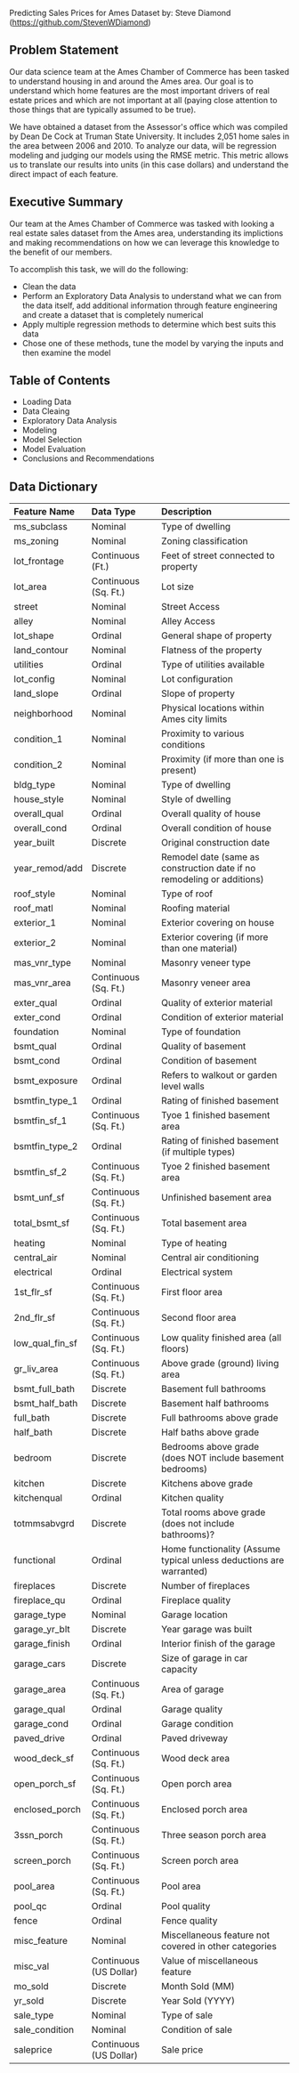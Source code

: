 Predicting Sales Prices for Ames Dataset
by: Steve Diamond (https://github.com/StevenWDiamond)

## Problem Statement

Our data science team at the Ames Chamber of Commerce has been tasked to understand housing in and around the Ames area. Our goal is to understand which home features are the most important drivers of real estate prices and which are not important at all (paying close attention to those things that are typically assumed to be true).

We have obtained a dataset from the Assessor's office which was compiled by Dean De Cock at Truman State University. It includes 2,051 home sales in the area between 2006 and 2010. To analyze our data, will be regression modeling and judging our models using the RMSE metric. This metric allows us to translate our results into units (in this case dollars) and understand the direct impact of each feature.


## Executive Summary

Our team at the Ames Chamber of Commerce was tasked with looking a real estate sales dataset from the Ames area, understanding its implictions and making recommendations on how we can leverage this knowledge to the benefit of our members.

To accomplish this task, we will do the following:

- Clean the data
- Perform an Exploratory Data Analysis to understand what we can from the data itself, add additional information through feature engineering and create a dataset that is completely numerical
- Apply multiple regression methods to determine which best suits this data
- Chose one of these methods, tune the model by varying the inputs and then examine the model


## Table of Contents

- Loading Data
- Data Cleaing
- Exploratory Data Analysis
- Modeling
- Model Selection
- Model Evaluation
- Conclusions and Recommendations


## Data Dictionary

|**Feature Name**|**Data Type**|**Description**|
|:---|:---|:---|
|ms_subclass|Nominal|Type of dwelling|
|ms_zoning|Nominal|Zoning classification|
|lot_frontage|Continuous (Ft.)|Feet of street connected to property|
|lot_area|Continuous (Sq. Ft.)|Lot size|
|street|Nominal|Street Access|
|alley|Nominal|Alley Access|
|lot_shape|Ordinal|General shape of property|
|land_contour|Nominal|Flatness of the property|
|utilities|Ordinal|Type of utilities available|
|lot_config|Nominal|Lot configuration|
|land_slope|Ordinal|Slope of property|
|neighborhood|Nominal|Physical locations within Ames city limits|
|condition_1|Nominal|Proximity to various conditions|
|condition_2|Nominal|Proximity (if more than one is present)|
|bldg_type|Nominal|Type of dwelling|
|house_style|Nominal|Style of dwelling|
|overall_qual|Ordinal|Overall quality of house|
|overall_cond|Ordinal|Overall condition of house|
|year_built|Discrete|Original construction date|
|year_remod/add|Discrete|Remodel date (same as construction date if no remodeling or additions)|
|roof_style|Nominal|Type of roof|
|roof_matl|Nominal|Roofing material|
|exterior_1|Nominal|Exterior covering on house|
|exterior_2|Nominal|Exterior covering (if more than one material)|
|mas_vnr_type|Nominal|Masonry veneer type|
|mas_vnr_area|Continuous (Sq. Ft.)|Masonry veneer area|
|exter_qual|Ordinal|Quality of exterior material|
|exter_cond|Ordinal|Condition of exterior material|
|foundation|Nominal|Type of foundation|
|bsmt_qual|Ordinal|Quality of basement|
|bsmt_cond|Ordinal|Condition of basement|
|bsmt_exposure|Ordinal|Refers to walkout or garden level walls|
|bsmtfin_type_1|Ordinal|Rating of finished basement|
|bsmtfin_sf_1|Continuous (Sq. Ft.)|Tyoe 1 finished basement area|
|bsmtfin_type_2|Ordinal|Rating of finished basement (if multiple types)|
|bsmtfin_sf_2|Continuous (Sq. Ft.)|Tyoe 2 finished basement area|
|bsmt_unf_sf|Continuous (Sq. Ft.)|Unfinished basement area|
|total_bsmt_sf|Continuous (Sq. Ft.)|Total basement area|
|heating|Nominal|Type of heating|
|central_air|Nominal|Central air conditioning|
|electrical|Ordinal|Electrical system|
|1st_flr_sf|Continuous (Sq. Ft.)|First floor area|
|2nd_flr_sf|Continuous (Sq. Ft.)|Second floor area|
|low_qual_fin_sf|Continuous (Sq. Ft.)|Low quality finished area (all floors)|
|gr_liv_area|Continuous (Sq. Ft.)|Above grade (ground) living area|
|bsmt_full_bath|Discrete|Basement full bathrooms|
|bsmt_half_bath|Discrete|Basement half bathrooms|
|full_bath|Discrete|Full bathrooms above grade|
|half_bath|Discrete|Half baths above grade|
|bedroom|Discrete|Bedrooms above grade (does NOT include basement bedrooms)|
|kitchen|Discrete|Kitchens above grade|
|kitchenqual|Ordinal|Kitchen quality|
|totmmsabvgrd|Discrete|Total rooms above grade (does not include bathrooms)?
|functional|Ordinal|Home functionality (Assume typical unless deductions are warranted)|
|fireplaces|Discrete|Number of fireplaces|
|fireplace_qu|Ordinal|Fireplace quality|
|garage_type|Nominal|Garage location|
|garage_yr_blt|Discrete|Year garage was built|
|garage_finish|Ordinal|Interior finish of the garage|
|garage_cars|Discrete|Size of garage in car capacity|
|garage_area|Continuous (Sq. Ft.)|Area of garage|
|garage_qual|Ordinal|Garage quality|
|garage_cond|Ordinal|Garage condition|
|paved_drive|Ordinal|Paved driveway|
|wood_deck_sf|Continuous (Sq. Ft.)|Wood deck area|
|open_porch_sf|Continuous (Sq. Ft.)|Open porch area|
|enclosed_porch|Continuous (Sq. Ft.)|Enclosed porch area|
|3ssn_porch|Continuous (Sq. Ft.)|Three season porch area|
|screen_porch|Continuous (Sq. Ft.)|Screen porch area|
|pool_area|Continuous (Sq. Ft.)|Pool area|
|pool_qc|Ordinal|Pool quality|
|fence|Ordinal|Fence quality|
|misc_feature|Nominal|Miscellaneous feature not covered in other categories|
|misc_val|Continuous (US Dollar)|Value of miscellaneous feature|
|mo_sold|Discrete|Month Sold (MM)|
|yr_sold|Discrete|Year Sold (YYYY)|
|sale_type|Nominal|Type of sale|
|sale_condition|Nominal|Condition of sale|
|saleprice|Continuous (US Dollar)|Sale price|      
